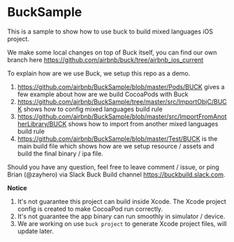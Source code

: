 # BuckSample
This is a sample to show how to use buck to build mixed languages iOS project.

We make some local changes on top of Buck itself, you can find our own branch here
https://github.com/airbnb/buck/tree/airbnb_ios_current

To explain how are we use Buck, we setup this repo as a demo.

1. https://github.com/airbnb/BuckSample/blob/master/Pods/BUCK gives a few example about how are we build CocoaPods with Buck
2. https://github.com/airbnb/BuckSample/tree/master/src/ImportObjC/BUCK shows how to config mixed languages build rule
3. https://github.com/airbnb/BuckSample/blob/master/src/ImportFromAnotherLibrary/BUCK shows how to import from another mixed languages build rule
4. https://github.com/airbnb/BuckSample/blob/master/Test/BUCK is the main build file which shows how are we setup resource / assets and build the final binary / ipa file.

Should you have any question, feel free to leave comment / issue, or ping Brian (@zayhero) via Slack Buck Build channel https://buckbuild.slack.com.

**Notice**
1. It's not guarantee this project can build inside Xcode. The Xcode project config is created to make CocoaPod run correctly.
2. It's not guarantee the app binary can run smoothly in simulator / device.
3. We are working on use `buck project` to generate Xcode project files, will update later.
